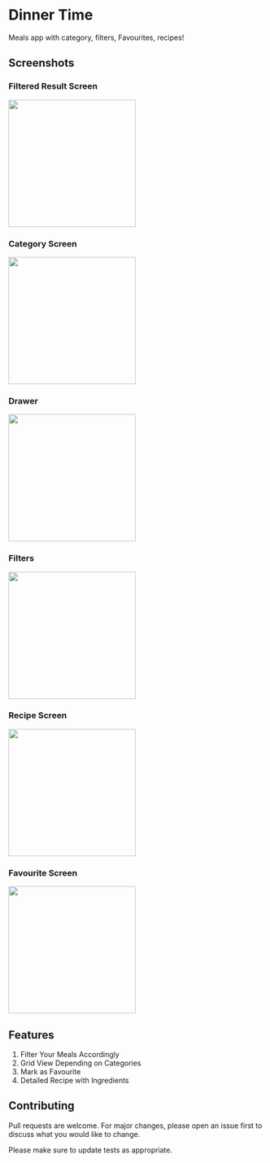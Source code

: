 # Dinner Time

Meals app with category, filters, Favourites, recipes!

## Screenshots

### Filtered Result Screen
<img src="https://user-images.githubusercontent.com/54329870/88887265-ae838a80-d259-11ea-99af-943938e3b7a5.png" width="250"> 

### Category Screen
<img src="https://user-images.githubusercontent.com/54329870/88887343-da067500-d259-11ea-9742-5ee092c51b71.png" width=250> 

### Drawer
<img src="https://user-images.githubusercontent.com/54329870/88887380-ec80ae80-d259-11ea-838c-4838c87102e3.png" width=250>

### Filters
<img src="https://user-images.githubusercontent.com/54329870/88887550-38cbee80-d25a-11ea-94f4-7ba048379238.png" width=250>  

### Recipe Screen
<img src="https://user-images.githubusercontent.com/54329870/88887463-0de19a80-d25a-11ea-84d2-b1261b2deaaf.png" width=250>

### Favourite Screen
<img src="https://user-images.githubusercontent.com/54329870/88887490-1cc84d00-d25a-11ea-859a-3eabae8052c8.png" width=250>


## Features 
1. Filter Your Meals Accordingly
2. Grid View Depending on Categories
3. Mark as Favourite 
4. Detailed Recipe with Ingredients



## Contributing
Pull requests are welcome. For major changes, please open an issue first to discuss what you would like to change.

Please make sure to update tests as appropriate.
